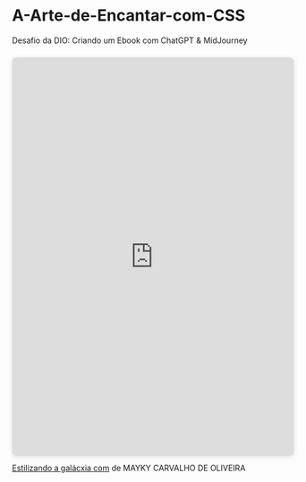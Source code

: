 # A-Arte-de-Encantar-com-CSS
Desafio da DIO:  Criando um Ebook com ChatGPT &amp; MidJourney

<div style="position: relative; width: 100%; height: 0; padding-top: 141.4286%;
 padding-bottom: 0; box-shadow: 0 2px 8px 0 rgba(63,69,81,0.16); margin-top: 1.6em; margin-bottom: 0.9em; overflow: hidden;
 border-radius: 8px; will-change: transform;">
  <iframe loading="lazy" style="position: absolute; width: 100%; height: 100%; top: 0; left: 0; border: none; padding: 0;margin: 0;"
    src="https:&#x2F;&#x2F;www.canva.com&#x2F;design&#x2F;DAGMQ9fuglw&#x2F;3ohzeJXp9r0Q5dKd7s5ykQ&#x2F;view?embed" allowfullscreen="allowfullscreen" allow="fullscreen">
  </iframe>
</div>
<a href="https:&#x2F;&#x2F;www.canva.com&#x2F;design&#x2F;DAGMQ9fuglw&#x2F;3ohzeJXp9r0Q5dKd7s5ykQ&#x2F;view?utm_content=DAGMQ9fuglw&amp;utm_campaign=designshare&amp;utm_medium=embeds&amp;utm_source=link" target="_blank" rel="noopener">Estilizando a galácxia com</a> de MAYKY CARVALHO DE OLIVEIRA

